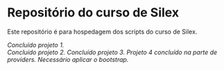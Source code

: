 # Repositório do curso de Silex

Este repositório é para hospedagem dos scripts do curso de Silex.

*Concluído projeto 1.*  
*Concluído projeto 2.* 
*Concluído projeto 3.* 
*Projeto 4 concluído na parte de providers. Necessário aplicar o bootstrap.*  
